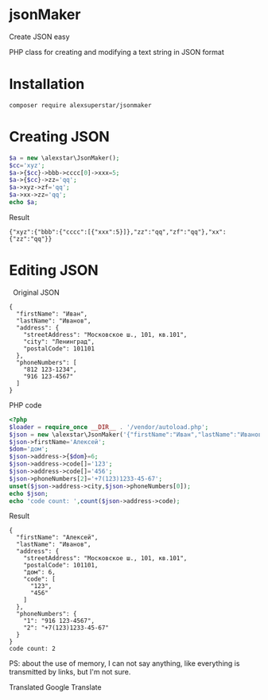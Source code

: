 # jsonMaker
Create JSON easy

PHP class for creating and modifying a text string in JSON format
# Installation

```
composer require alexsuperstar/jsonmaker
```

# Creating JSON

```php
$a = new \alexstar\JsonMaker();
$cc='xyz';
$a->{$cc}->bbb->cccc[0]->xxx=5;
$a->{$cc}->zz='qq';
$a->xyz->zf='qq';
$a->xx->zz='qq';
echo $a; 
```

Result
```
{"xyz":{"bbb":{"cccc":[{"xxx":5}]},"zz":"qq","zf":"qq"},"xx":{"zz":"qq"}}
 ```
 
# Editing JSON
 
Original JSON
```
{
  "firstName": "Иван",
  "lastName": "Иванов",
  "address": {
    "streetAddress": "Московское ш., 101, кв.101",
    "city": "Ленинград",
    "postalCode": 101101
  },
  "phoneNumbers": [
    "812 123-1234",
    "916 123-4567"
  ]
}
```

PHP code

```php
<?php 
$loader = require_once __DIR__ . '/vendor/autoload.php';
$json = new \alexstar\JsonMaker('{"firstName":"Иван","lastName":"Иванов","address":{"streetAddress":"Московское ш., 101, кв.101","city":"Ленинград","postalCode":101101},"phoneNumbers":["812 123-1234","916 123-4567"]}');
$json->firstName='Алексей';
$dom='дом';
$json->address->{$dom}=6;
$json->address->code[]='123';
$json->address->code[]='456';
$json->phoneNumbers[2]='+7(123)1233-45-67';
unset($json->address->city,$json->phoneNumbers[0]);
echo $json;
echo 'code count: ',count($json->address->code);
```

Result

```
{
  "firstName": "Алексей",
  "lastName": "Иванов",
  "address": {
    "streetAddress": "Московское ш., 101, кв.101",
    "postalCode": 101101,
    "дом": 6,
    "code": [
      "123",
      "456"
    ]
  },
  "phoneNumbers": {
    "1": "916 123-4567",
    "2": "+7(123)1233-45-67"
  }
}
code count: 2
```

PS: about the use of memory, I can not say anything, like everything is transmitted by links, but I'm not sure.

Translated Google Translate
